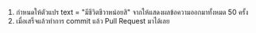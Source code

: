 1. กำหนดให้ตัวแปร text = "มีชีวิตชีวาหน่อยสิ" จากให้แสดงผลข้อความออกมาทั้งหมด 50 ครั้ง
2. เมื่อเสร็จแล้วทำการ commit แล้ว Pull Request มาได้เลย